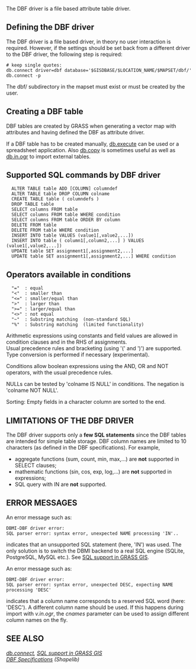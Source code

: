 The DBF driver is a file based attribute table driver.

## Defining the DBF driver

The DBF driver is a file based driver, in theory no user interaction is
required. However, if the settings should be set back from a different
driver to the DBF driver, the following step is required:

```
# keep single quotes:
db.connect driver=dbf database='$GISDBASE/$LOCATION_NAME/$MAPSET/dbf/'
db.connect -p
```

The dbf/ subdirectory in the mapset must exist or must be created by the
user.

## Creating a DBF table

DBF tables are created by GRASS when generating a vector map with
attributes and having defined the DBF as attribute driver.

If a DBF table has to be created manually, [db.execute](db.execute.html)
can be used or a spreadsheet application. Also [db.copy](db.copy.html)
is sometimes useful as well as [db.in.ogr](db.in.ogr.html) to import
external tables.

## Supported SQL commands by DBF driver

```
  ALTER TABLE table ADD [COLUMN] columndef
  ALTER TABLE table DROP COLUMN colname
  CREATE TABLE table ( columndefs )
  DROP TABLE table
  SELECT columns FROM table
  SELECT columns FROM table WHERE condition
  SELECT columns FROM table ORDER BY column
  DELETE FROM table
  DELETE FROM table WHERE condition
  INSERT INTO table VALUES (value1[,value2,...])
  INSERT INTO table ( column1[,column2,...] ) VALUES (value1[,value2,...])
  UPDATE table SET assignment1[,assignment2,...]
  UPDATE table SET assignment1[,assignment2,...] WHERE condition
```

## Operators available in conditions

```
  "="  : equal
  "<"  : smaller than
  "<=" : smaller/equal than
  ">"  : larger than
  ">=" : larger/equal than
  "<>" : not equal
  "~"  : Substring matching  (non-standard SQL)
  "%"  : Substring matching  (limited functionality)
```

Arithmetic expressions using constants and field values are allowed in
condition clauses and in the RHS of assignments.\
Usual precedence rules and bracketing (using \'(\' and \')\') are
supported.\
Type conversion is performed if necessary (experimental).

Conditions allow boolean expressions using the AND, OR and NOT
operators, with the usual precedence rules.

NULLs can be tested by \'colname IS NULL\' in conditions. The negation
is \'colname NOT NULL\'.

Sorting: Empty fields in a character column are sorted to the end.

## LIMITATIONS OF THE DBF DRIVER

The DBF driver supports only a **few SQL statements** since the DBF
tables are intended for simple table storage. DBF column names are
limited to 10 characters (as defined in the DBF specifications). For
example,

-   aggregate functions (sum, count, min, max,\...) are **not**
    supported in SELECT clauses;
-   mathematic functions (sin, cos, exp, log,\...) are **not** supported
    in expressions;
-   SQL query with IN are **not** supported.

## ERROR MESSAGES

An error message such as:

```
DBMI-DBF driver error:
SQL parser error: syntax error, unexpected NAME processing 'IN'..
```

indicates that an unsupported SQL statement (here, \'IN\') was used. The
only solution is to switch the DBMI backend to a real SQL engine
(SQLite, PostgreSQL, MySQL etc.). See [SQL support in GRASS
GIS](sql.html).

An error message such as:

```
DBMI-DBF driver error:
SQL parser error: syntax error, unexpected DESC, expecting NAME processing 'DESC'
```

indicates that a column name corresponds to a reserved SQL word (here:
\'DESC\'). A different column name should be used. If this happens
during import with *v.in.ogr*, the *cnames* parameter can be used to
assign different column names on the fly.

## SEE ALSO

*[db.connect](db.connect.html), [SQL support in GRASS GIS](sql.html)\
[DBF Specifications](http://shapelib.maptools.org/dbf_api.html)
(Shapelib)*

